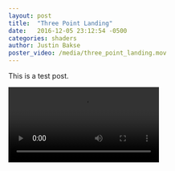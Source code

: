 ```yaml
---
layout: post
title:  "Three Point Landing"
date:   2016-12-05 23:12:54 -0500
categories: shaders
author: Justin Bakse
poster_video: /media/three_point_landing.mov
---
```


This is a test post.

<video class="fill" src="/media/three_point_landing.mov" controls></video>
